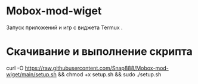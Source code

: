 # Mobox-mod-wiget
Запуск приложений и игр с виджета Termux .




# Скачивание и выполнение скрипта
curl -O https://raw.githubusercontent.com/Snap888/Mobox-mod-wiget/main/setup.sh && chmod +x setup.sh && sudo ./setup.sh




